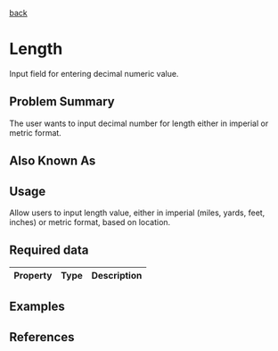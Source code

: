 [back](#)

# Length

Input field for entering decimal numeric value.

## Problem Summary

The user wants to input decimal number for length either in imperial or metric format. 

## Also Known As



## Usage

Allow users to input length value, either in imperial (miles, yards, feet, inches) or metric format, based on location.

## Required data


Property | Type | Description
------------ | ------------- | -------------

## Examples



## References




